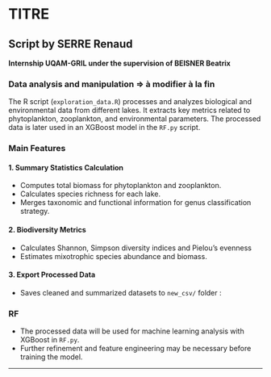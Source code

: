 # TITRE

## Script by SERRE Renaud

**Internship UQAM-GRIL under the supervision of BEISNER Beatrix**

### Data analysis and manipulation => à modifier à la fin 

The R script (`exploration_data.R`) processes and analyzes biological and environmental data from different lakes. It extracts key metrics related to phytoplankton, zooplankton, and environmental parameters. The processed data is later used in an XGBoost model in the `RF.py` script.

### Main Features

#### 1. **Summary Statistics Calculation**

- Computes total biomass for phytoplankton and zooplankton.
- Calculates species richness for each lake.
- Merges taxonomic and functional information for genus classification strategy.

#### 2. **Biodiversity Metrics**

- Calculates Shannon, Simpson diversity indices and Pielou’s evenness
- Estimates mixotrophic species abundance and biomass.

#### 3. **Export Processed Data**

- Saves cleaned and summarized datasets to `new_csv/` folder :

### RF

- The processed data will be used for machine learning analysis with XGBoost in `RF.py`.
- Further refinement and feature engineering may be necessary before training the model.

---
